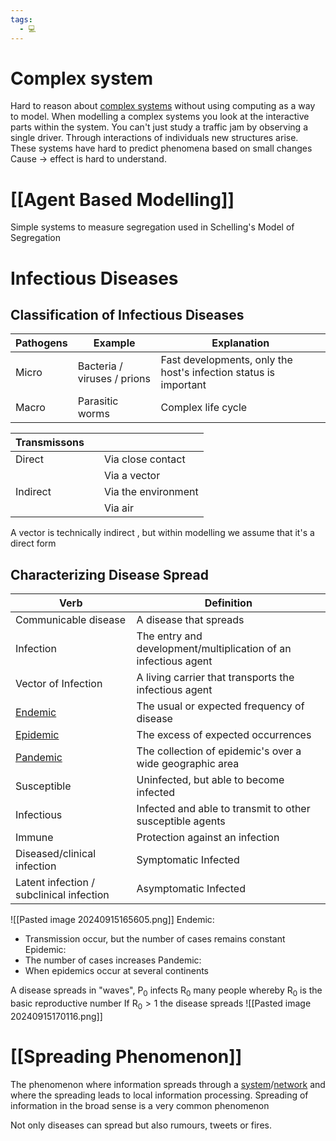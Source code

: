 ```yaml
---
tags:
  - 💻
---
```

# Complex system
Hard to reason about [complex systems](Complex%20Systems) without using computing as a way to model.
When modelling a complex systems you look at the interactive parts within the system.
You can't just study a traffic jam by observing a single driver.
Through interactions of individuals new structures arise.
These systems have hard to predict phenomena based on small changes
Cause -> effect is hard to understand.

# [[Agent Based Modelling]]
Simple systems to measure segregation used in Schelling's Model of Segregation

# Infectious Diseases

## Classification of Infectious Diseases

| Pathogens | Example                     | Explanation                                                       |
| --------- | --------------------------- | ----------------------------------------------------------------- |
| Micro     | Bacteria / viruses / prions | Fast developments, only the host's infection  status is important |
| Macro     | Parasitic worms             | Complex life cycle                                                |


| Transmissons |     |                     |
| ------------ | --- | ------------------- |
| Direct       |     | Via close contact   |
|              |     | Via a vector        |
| Indirect     |     | Via the environment |
|              |     | Via air             |
A vector is technically indirect , but within modelling we assume that it's a direct form

## Characterizing Disease Spread

| Verb                                     | Definition                                                      |
| ---------------------------------------- | --------------------------------------------------------------- |
| Communicable disease                     | A disease that spreads                                          |
| Infection                                | The entry and development/multiplication of an infectious agent |
| Vector of Infection                      | A living carrier that transports the infectious agent           |
| [Endemic](Epidemiology)                  | The usual or expected frequency of disease                      |
| [Epidemic](Epidemiology)                 | The excess of expected occurrences                              |
| [Pandemic](Epidemiology)                 | The collection of epidemic's over a wide geographic area        |
| Susceptible                              | Uninfected, but able to become infected                         |
| Infectious                               | Infected and able to transmit to other susceptible agents       |
| Immune                                   | Protection against an infection                                 |
| Diseased/clinical infection              | Symptomatic Infected                                            |
| Latent infection / subclinical infection | Asymptomatic Infected                                           |
![[Pasted image 20240915165605.png]]
Endemic:
- Transmission occur, but the number of cases remains constant
Epidemic:
- The number of cases increases
Pandemic:
- When epidemics occur at several continents


A disease spreads in "waves", $\text{P}_0$ infects $\text{R}_0$ many people whereby $\text{R}_0$ is the basic reproductive number
If $\text{R}_0 > 1$ the disease spreads
![[Pasted image 20240915170116.png]]
# [[Spreading Phenomenon]]
The phenomenon where information spreads through a [system](System)/[network](Network) and where the spreading leads to local information processing.
Spreading of information in the broad sense is a very
common phenomenon

Not only diseases can spread but also rumours, tweets or fires.